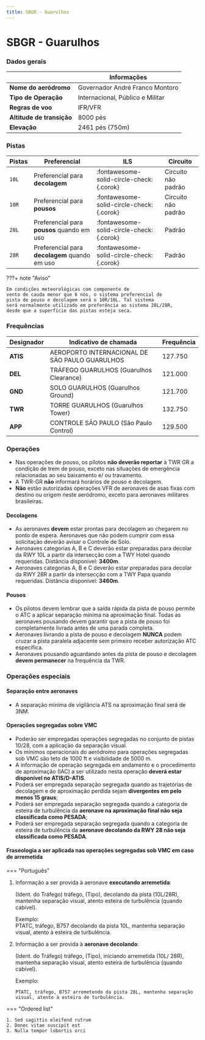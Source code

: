 ```yaml
---
title: SBGR - Guarulhos
---
```


# SBGR - Guarulhos

### Dados gerais

|                           | Informações                      |
|---------------------------|----------------------------------|
| **Nome do aeródromo**     | Governador André Franco Montoro  |
| **Tipo de Operação**      | Internacional, Público e Militar |
| **Regras de voo**         | IFR/VFR                          |
| **Altitude de transição** | 8000 pés                         |
| **Elevação**              | 2461 pés (750m)                  |

### Pistas

| Pistas | Preferencial                                  | ILS                                      | Circuito            |
|--------|-----------------------------------------------|------------------------------------------|---------------------|
| `10L`  | Preferencial para **decolagem**               | :fontawesome-solid-circle-check:{.corok} | Circuito não padrão |
| `10R`  | Preferencial para **pousos**                  | :fontawesome-solid-circle-check:{.corok} | Circuito não padrão | 
| `28L`  | Preferencial para **pousos** quando em uso    | :fontawesome-solid-circle-check:{.corok} | Padrão              |
| `28R`  | Preferencial para **decolagem** quando em uso | :fontawesome-solid-circle-check:{.corok} | Padrão              |

???+ note "Aviso"

    Em condições meteorológicas com componente de
    vento de cauda menor que 6 nós, o sistema preferencial de
    pista de pouso e decolagem será o 10R/10L. Tal sistema
    será normalmente utilizado em preferência ao sistema 28L/28R, 
    desde que a superfície das pistas esteja seca.

### Frequências

| **Designador** | **Indicativo de chamada**                      | **Frequência** |
|----------------|------------------------------------------------|----------------|
| **ATIS**       | AEROPORTO INTERNACIONAL DE SÃO PAULO GUARULHOS | 127.750        |
| **DEL**        | TRÁFEGO GUARULHOS (Guarulhos Clearance)        | 121.000        |
| **GND**        | SOLO GUARULHOS (Guarulhos Ground)              | 121.700        |
| **TWR**        | TORRE GUARULHOS (Guarulhos Tower)              | 132.750        |
| **APP**        | CONTROLE SÃO PAULO (São Paulo Control)         | 129.500        |

### Operações

* Nas operações de pouso, os pilotos **não deverão reportar**
à TWR GR a condição de trem de pouso, exceto nas
situações de emergência relacionadas ao seu baixamento e/
ou travamento.
* A TWR-GR **não** informará horários de pouso e decolagem.
* **Não** estão autorizadas operações VFR de aeronaves de
asas fixas com destino ou origem neste aeródromo, exceto
para aeronaves militares brasileiras.

#### Decolagens

* As aeronaves **devem** estar prontas para decolagem ao chegarem no ponto de espera. Aeronaves que não podem cumprir com essa solicitação deverão avisar o Controle de Solo.
* Aeronaves categorias A, B e C deverão estar preparadas
para decolar da RWY 10L a partir da intersecção com a TWY
Hotel quando requeridas. Distância disponível: **3400m**.
* Aeronaves categorias A, B e C deverão estar preparadas
para decolar da RWY 28R a partir da intersecção com a TWY
Papa quando requeridas. Distância disponível: **3460m**.

#### Pousos

* Os pilotos devem lembrar que a saída rápida da pista de
pouso permite o ATC a aplicar separação mínima na
aproximação final. Todas as aeronaves pousando devem garantir
que a pista de pouso foi completamente livrada antes de uma
parada completa.
* Aeronaves livrando a pista de pouso e decolagem
**NUNCA** podem cruzar a pista paralela adjacente sem
primeiro receber autorização ATC específica.
* Aeronaves pousando aguardando antes da pista de
pouso e decolagem **devem permanecer**
na frequência da TWR.

### Operações especiais

#### Separação entre aeronaves

*  A separação mínima de vigilância ATS na aproximação
final será de 3NM.

#### Operações segregadas sobre VMC

* Poderão ser empregadas operações segregadas no
conjunto de pistas 10/28, com a aplicação da separação
visual.
* Os mínimos operacionais do aeródromo para operações
segregadas sob VMC são teto de 1000 ft e visibilidade de
5000 m.
* A informação de operação segregada em andamento e o
procedimento de aproximação (IAC) a ser utilizado nesta
operação **deverá estar disponível no ATIS/D-ATIS**.
* Poderá ser empregada separação segregada quando as
trajetórias de decolagem e de aproximação perdida sejam
**divergentes em pelo menos 15 graus**;
* Poderá ser empregada separação segregada quando a
categoria de esteira de turbulência da **aeronave na
aproximação final não seja classificada como PESADA**;
* Poderá ser empregada separação segregada quando a
categoria de esteira de turbulência da **aeronave decolando
da RWY 28 não seja classificada como PESADA**.

#### Fraseologia a ser aplicada nas operações segregadas sob VMC em caso de arremetida

=== "Português"

1. Informação a ser provida à aeronave **executando arremetida**:  

    (Ident. do Tráfego) tráfego, (Tipo), decolando da pista (10L/28R), mantenha separação visual, atento esteira de turbulência (quando cabível).  

     Exemplo:  
        PTATC, tráfego, B757 decolando da pista 10L, mantenha separação visual, atento à esteira de turbulência.

2. Informação a ser provida à **aeronave decolando**:  

    (Ident. do Tráfego) tráfego, (Tipo), iniciando arremetida (10L/ 28R), mantenha separação visual, atento esteira de turbulência (quando cabível).  

     Exemplo:

       PTATC, tráfego, B757 arremetendo da pista 28L, mantenha separação visual, atento à esteira de turbulência.
        


=== "Ordered list"

    1. Sed sagittis eleifend rutrum
    2. Donec vitae suscipit est
    3. Nulla tempor lobortis orci



